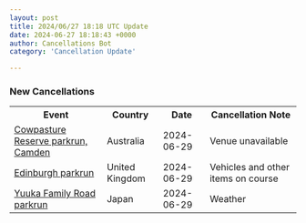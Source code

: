 ```yaml
---
layout: post
title: 2024/06/27 18:18 UTC Update
date: 2024-06-27 18:18:43 +0000
author: Cancellations Bot
category: 'Cancellation Update'

---
```


<h3>New Cancellations</h3>
<div class='hscrollable'>
<table style='width: 100%'>
    <tr>
        <th>Event</th>
        <th>Country</th>
        <th>Date</th>
        <th>Cancellation Note</th>
    </tr>
    <tr>
        <td><a href="https://www.parkrun.com.au/cowpasturereservecamden">Cowpasture Reserve parkrun, Camden</a></td>
        <td>Australia</td>
        <td>2024-06-29</td>
        <td>Venue unavailable</td>
    </tr>
    <tr>
        <td><a href="https://www.parkrun.org.uk/edinburgh">Edinburgh parkrun</a></td>
        <td>United Kingdom</td>
        <td>2024-06-29</td>
        <td>Vehicles and other items on course</td>
    </tr>
    <tr>
        <td><a href="https://www.parkrun.jp/yuukafamilyroad">Yuuka Family Road parkrun</a></td>
        <td>Japan</td>
        <td>2024-06-29</td>
        <td>Weather</td>
    </tr>
</table>
</div>

